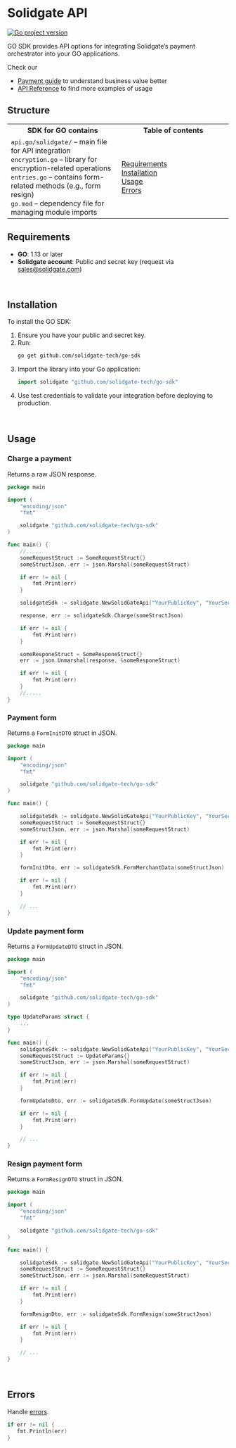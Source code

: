 # Solidgate API

[![Go project version](https://badge.fury.io/go/github.com%2solidgate-tech%2go-sdk.svg)](https://badge.fury.io/go/github.com%2solidgate-tech%2go-sdk)

GO SDK provides API options for integrating Solidgate’s payment orchestrator into your GO applications.

Check our
* <a href="https://docs.solidgate.com/" target="_blank">Payment guide</a> to understand business value better
* <a href="https://api-docs.solidgate.com/" target="_blank">API Reference</a> to find more examples of usage

## Structure

<table style="width: 100%; background: transparent;">
  <colgroup>
    <col style="width: 50%;">
    <col style="width: 50%;">
  </colgroup>
  <tr>
    <th>SDK for GO contains</th>
    <th>Table of contents</th>
  </tr>
  <tr>
    <td>
      <code>api.go/solidgate/</code> – main file for API integration<br>
      <code>encryption.go</code> – library for encryption-related operations<br>
      <code>entries.go</code> – contains form-related methods (e.g., form resign)<br>
      <code>go.mod</code> – dependency file for managing module imports
    </td>
    <td>
      <a href="https://github.com/solidgate-tech/go-sdk?tab=readme-ov-file#requirements">Requirements</a><br>
      <a href="https://github.com/solidgate-tech/go-sdk?tab=readme-ov-file#installation">Installation</a><br>
      <a href="https://github.com/solidgate-tech/go-sdk?tab=readme-ov-file#usage">Usage</a><br>
      <a href="https://github.com/solidgate-tech/go-sdk?tab=readme-ov-file#errors">Errors</a>
    </td>
  </tr>
</table>

## Requirements

* **GO**: 1.13 or later
* **Solidgate account**: Public and secret key (request via <a href="mailto:sales@solidgate.com">sales@solidgate.com</a>)

<br>

## Installation

To install the GO SDK:

1. Ensure you have your public and secret key.
2. Run:
   ```bash
   go get github.com/solidgate-tech/go-sdk
   ```
3. Import the library into your Go application:
   ```go
   import solidgate "github.com/solidgate-tech/go-sdk"
   ```
4. Use test credentials to validate your integration before deploying to production.

<br>

## Usage

### Charge a payment

Returns a raw JSON response.

```go
package main

import (
	"encoding/json"
	"fmt"

	solidgate "github.com/solidgate-tech/go-sdk"
)

func main() {
	//.....
	someRequestStruct := SomeRequestStruct{}
	someStructJson, err := json.Marshal(someRequestStruct)

	if err != nil {
		fmt.Print(err)
	}

	solidgateSdk := solidgate.NewSolidGateApi("YourPublicKey", "YourSecretKey")

	response, err := solidgateSdk.Charge(someStructJson)

	if err != nil {
		fmt.Print(err)
	}

	someResponeStruct = SomeResponeStruct{}
	err := json.Unmarshal(response, &someResponeStruct)

	if err != nil {
		fmt.Print(err)
	}
	//.....
}

```

### Payment form

Returns a `FormInitDTO` struct in JSON.

```go
package main

import (
	"encoding/json"
	"fmt"

	solidgate "github.com/solidgate-tech/go-sdk"
)

func main() {

	solidgateSdk := solidgate.NewSolidGateApi("YourPublicKey", "YourSecretKey")
	someRequestStruct := SomeRequestStruct{}
	someStructJson, err := json.Marshal(someRequestStruct)

	if err != nil {
		fmt.Print(err)
	}

	formInitDto, err := solidgateSdk.FormMerchantData(someStructJson)

	if err != nil {
		fmt.Print(err)
	}

	// ...
}

```

### Update payment form

Returns a `FormUpdateDTO` struct in JSON.

```go
package main

import (
	"encoding/json"
	"fmt"

	solidgate "github.com/solidgate-tech/go-sdk"
)

type UpdateParams struct {
	...
}

func main() {
	solidgateSdk := solidgate.NewSolidGateApi("YourPublicKey", "YourSecretKey")
	someRequestStruct := UpdateParams{}
	someStructJson, err := json.Marshal(someRequestStruct)

	if err != nil {
		fmt.Print(err)
	}

	formUpdateDto, err := solidgateSdk.FormUpdate(someStructJson)

	if err != nil {
		fmt.Print(err)
	}

	// ...
}

```

### Resign payment form

Returns a `FormResignDTO` struct in JSON.

```go
package main

import (
	"encoding/json"
	"fmt"

	solidgate "github.com/solidgate-tech/go-sdk"
)

func main() {

	solidgateSdk := solidgate.NewSolidGateApi("YourPublicKey", "YourSecretKey")
	someRequestStruct := SomeRequestStruct{}
	someStructJson, err := json.Marshal(someRequestStruct)

	if err != nil {
		fmt.Print(err)
	}

	formResignDto, err := solidgateSdk.FormResign(someStructJson)

	if err != nil {
		fmt.Print(err)
	}

	// ...
}

```

<br>

## Errors

Handle <a href="https://docs.solidgate.com/payments/payments-insights/error-codes/" target="_blank">errors</a>.

```go
if err != nil {
   fmt.Println(err)
}
```